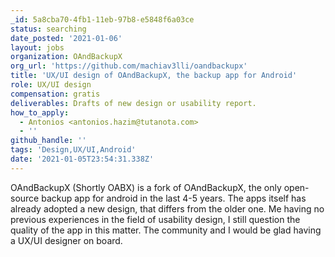 ```yaml
---
_id: 5a8cba70-4fb1-11eb-97b8-e5848f6a03ce
status: searching
date_posted: '2021-01-06'
layout: jobs
organization: OAndBackupX
org_url: 'https://github.com/machiav3lli/oandbackupx'
title: 'UX/UI design of OAndBackupX, the backup app for Android'
role: UX/UI design
compensation: gratis
deliverables: Drafts of new design or usability report.
how_to_apply:
  - Antonios <antonios.hazim@tutanota.com>
  - ''
github_handle: ''
tags: 'Design,UX/UI,Android'
date: '2021-01-05T23:54:31.338Z'
---
```

OAndBackupX (Shortly OABX) is a fork of OAndBackupX, the only open-source backup app for android in the last 4-5 years. The apps itself has already adopted a new design, that differs from the older one. Me having no previous experiences in the field of usability design, I still question the quality of the app in this matter.
The community and I would be glad having a UX/UI designer on board.
